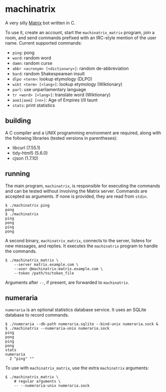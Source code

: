# machinatrix

A very silly [Matrix](https://matrix.org) bot written in C.

To use it, create an account, start the `machinatrix_matrix` program, join a
room, and send commands prefixed with an IRC-style mention of the user name.
Current supported commands:

- `ping`: pong
- `word`: random word
- `damn`: random curse
- `abbr <acronym> [<dictionary>]`: random de-abbreviation
- `bard`: random Shakespearean insult
- `dlpo <term>`: lookup etymology (DLPO)
- `wikt <term> [<lang>]`: lookup etymology (Wiktionary)
- `parl`: use unparliamentary language
- `tr <word> [<lang>]`: translate word (Wiktionary)
- `aoe1|aoe2 [<n>]`: Age of Empires I/II taunt
- `stats`: print statistics

## building

A C compiler and a UNIX programming environment are required, along with the
following libraries (tested versions in parentheses):

- libcurl (7.55.1)
- tidy-html5 (5.6.0)
- cjson (1.7.10)

## running

The main program, `machinatrix`, is responsible for executing the commands and
can be tested without involving the Matrix server.  Commands are accepted as
arguments.  If none is provided, they are read from `stdin`.

    $ ./machinatrix ping
    pong
    $ ./machinatrix
    ping
    pong
    ping
    pong

A second binary, `machinatrix_matrix`, connects to the server, listens for new
messages, and replies.  It executes the `machinatrix` program to handle the
commands.

    $ ./machinatrix_matrix \
        --server matrix.example.com \
        --user @machinatrix:matrix.example.com \
        --token /path/to/token_file

Arguments after `--`, if present, are forwarded to `machinatrix`.

## numeraria

`numeraria` is an optional statistics database service.  It uses an SQLite
database to record commands.

    $ ./numeraria --db-path numeraria.sqlite --bind-unix numeraria.sock &
    $ ./machinatrix --numeraria-unix numeraria.sock
    ping
    pong
    ping
    pong
    stats
    numeraria
      2 "ping" ""

To use with `machinatrix_matrix`, use the extra `machinatrix` arguments:

    $ ./machinatrix_matrix \
        # regular arguments \
        -- --numeraria-unix numeraria.sock
